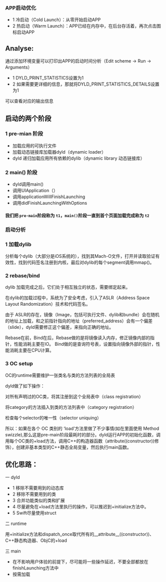 ### APP启动优化

* 1 冷启动（Cold Launch）：从零开始启动APP
* 2 热启动（Warm Launch）：APP已经在内存中，在后台存活着，再次点击图标启动APP  



## Analyse:

通过添加环境变量可以打印出APP的启动时间分析（Edit scheme -> Run -> Arguments）

* 1 DYLD_PRINT_STATISTICS设置为1
* 2 如果需要更详细的信息，那就将DYLD_PRINT_STATISTICS_DETAILS设置为1

可以查看对应的输出信息

### 

## 启动的两个阶段

### 1 pre-mian 阶段

*  加载应用的可执行文件
* 加载动态链接库加载器dyld（dynamic loader）
* dyld 递归加载应用所有依赖的dylib（dynamic library 动态链接库）

### 2 main() 阶段

* dyld调用main() 
* 调用UIApplication（）
* 调用applicationWillFinishLaunching
* 调用didFinishLaunchingWithOptions

#### 我们把 `pre-main`阶段称为 `t1`，`main()`阶段一直到**首个页面加载完成**称为 `t2`



### 启动分析

### 1 加载dylib

分析每个dylib（大部分是iOS系统的），找到其Mach-O文件，打开并读取验证有效性，找到代码签名注册到内核，最后对dylib的每个segment调用mmap()。

### 2  rebase/bind 

dylib 加载完成之后，它们处于相互独立的状态，需要绑定起来。

在dylib的加载过程中，系统为了安全考虑，引入了ASLR（Address Space Layout Randomization）技术和代码签名。

由于 ASLR的存在，镜像（Image，包括可执行文件、dylib和bundle）会在随机的地址上加载，和之前指针指向的地址（preferred_address）会有一个偏差（slide），dyld需要修正这个偏差，来指向正确的地址。 

Rebase在前，Bind在后，Rebase做的是将镜像读入内存，修正镜像内部的指针，性能消耗主要在IO。 Bind做的是查询符号表，设置指向镜像外部的指针，性能消耗主要在CPU计算。



### 3 OC setup

OC的runtime需要维护一张类名与类的方法列表的全局表

dyld做了如下操作：

对所有声明过的OC类，将其注册到这个全局表中（class registration）

将category的方法插入到类的方法列表中（category registration）

检查每个selector的唯一性（selector uniquing）



所以：如果在各个 OC 类别的 ‘load’方法里做了不少事情(如在里面使用 Method swizzle),那么这是pre-main阶段最耗时的部分。dyld运行APP的初始化函数，调用每个OC类的+load方法，调用C++的构造器函数（attribute((constructor))修饰），创建非基本类型的C++静态全局变量，然后执行main函数。



## 优化思路：

一  dyld

* 1 移除不需要用到的动态库
* 2 移除不需要用到的类
* 3 合并功能类似的类和扩展
* 4 尽量避免在+load方法里执行的操作，可以推迟到+initialize方法中。
* 5 Swift尽量使用struct

二  runtime

用+initialize方法和dispatch_once取代所有的__attribute__((constructor))、C++静态构造器、ObjC的+load



三  main 

- 在不影响用户体验的前提下，尽可能将一些操作延迟，不要全部都放在finishLaunching方法中
- 按需加载





 















